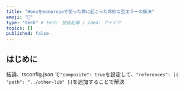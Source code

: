 ```yaml
---
title: "Honoをmonorepoで使った際に起こった奇妙な型エラーの解決"
emoji: "🐷"
type: "tech" # tech: 技術記事 / idea: アイデア
topics: []
published: false
---
```


## はじめに

結論、tsconfig.json で`"composite": true`を設定して、`"references": [{ "path": "../other-lib" }]`を追加することで解決
